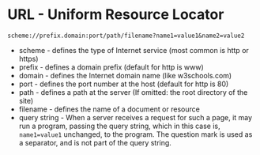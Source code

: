 # URL - Uniform Resource Locator

`scheme://prefix.domain:port/path/filename?name1=value1&name2=value2`

* scheme - defines the type of Internet service (most common is http or https)
* prefix - defines a domain prefix (default for http is www)
* domain - defines the Internet domain name (like w3schools.com)
* port - defines the port number at the host (default for http is 80)
* path - defines a path at the server (If omitted: the root directory of the site)
* filename - defines the name of a document or resource
* query string - When a server receives a request for such a page, it may run a program, passing the query string, which in this case is, `name1=value1` unchanged, to the program. The question mark is used as a separator, and is not part of the query string.



